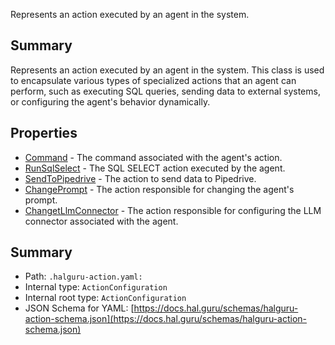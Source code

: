 <!--
title: .halguru-action.yaml
description: Represents an action executed by an agent in the system.
version: 1.0.0+25fc8f082de2f56e87f65fbff9a2d27efdda0971
generated: true
date: 2025-04-06
node: This file is generated by the command-line program: `halguru manual --generate-docs`
-->


Represents an action executed by an agent in the system.

## Summary

Represents an action executed by an agent in the system.
This class is used to encapsulate various types of specialized actions
that an agent can perform, such as executing SQL queries, sending data
to external systems, or configuring the agent's behavior dynamically.

## Properties

* [Command]((action)-command.md) - The command associated with the agent's action.
* [RunSqlSelect]((action)-runsqlselect.md) - The SQL SELECT action executed by the agent.
* [SendToPipedrive]((action)-sendtopipedrive.md) - The action to send data to Pipedrive.
* [ChangePrompt]((action)-changeprompt.md) - The action responsible for changing the agent's prompt.
* [ChangetLlmConnector]((action)-changetllmconnector.md) - The action responsible for configuring the LLM connector associated with the agent.

## Summary

* Path: `.halguru-action.yaml:`
* Internal type: `ActionConfiguration`
* Internal root type: `ActionConfiguration`
* JSON Schema for YAML: [https://docs.hal.guru/schemas/halguru-action-schema.json](https://docs.hal.guru/schemas/halguru-action-schema.json)
